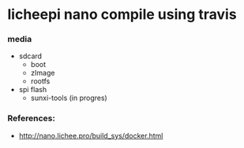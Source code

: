 # licheepi nano compile using travis

### media
- sdcard
  - boot
  - zImage
  - rootfs
- spi flash
  - sunxi-tools (in progres)


### References:
- http://nano.lichee.pro/build_sys/docker.html